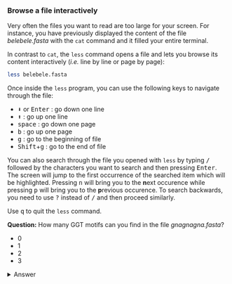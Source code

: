 ### Browse a file interactively

Very often the files you want to read are too large for your screen.
For instance, you have previously displayed the content of the file *belebele.fasta* with the `cat` command and it filled your entire terminal.

In contrast to `cat`, the `less` command opens a file and lets you browse its content interactively (*i.e.* line by line or page by page): 

```bash
less belebele.fasta
```

Once inside the `less` program, you can use the following keys to navigate through the file:

- <kbd>⬇️</kbd> or <kbd>Enter</kbd> : go down one line
- <kbd>⬆️</kbd> : go up one line
- <kbd>space</kbd> : go down one page
- <kbd>b</kbd> : go up one page
- <kbd>g</kbd> : go to the beginning of file
- <kbd>Shift</kbd>+<kbd>g</kbd> : go to the end of file

You can also search through the file you opened with `less` by typing <kbd>/</kbd> followed by the characters you want to search and then pressing <kbd>Enter</kbd>. 
The screen will jump to the first occurrence of the searched item which will be highlighted.
Pressing <kbd>n</kbd> will bring you to the **n**ext occurence while pressing <kbd>p</kbd> will bring you to the **p**revious occurence.
To search backwards, you need to use <kbd>?</kbd> instead of <kbd>/</kbd> and then proceed similarly.

Use <kbd>q</kbd> to quit the `less` command.

**Question:** How many GGT motifs can you find in the file *gnagnagna.fasta*?

- 0
- 1
- 2
- 3

<details>
<summary>Answer</summary>

3

</details>
